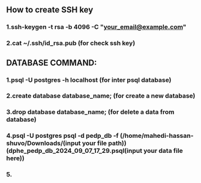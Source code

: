 ## How to create SSH key

### 1.ssh-keygen -t rsa -b 4096 -C "your_email@example.com"
### 2.cat ~/.ssh/id_rsa.pub (for check ssh key)

## DATABASE COMMAND:

### 1.psql -U postgres -h localhost (for inter psql database)
### 2.create database database_name; (for create a new database)
### 3.drop database database_name; (for delete a data from database)
### 4.psql -U postgres psql -d pedp_db -f (/home/mahedi-hassan-shuvo/Downloads/(input your file path))(dphe_pedp_db_2024_09_07_17_29.psql(input your data file here))
### 5.

